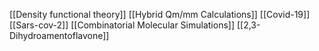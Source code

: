 [[Density functional theory]]
[[Hybrid Qm/mm Calculations]]
[[Covid-19]]
[[Sars-cov-2]]
[[Combinatorial Molecular Simulations]]
[[2,3-Dihydroamentoflavone]]
